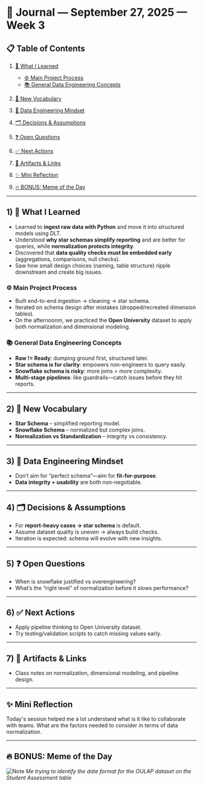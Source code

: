 # 📓 Journal — September 27, 2025 — Week 3

## 📋 Table of Contents

1. [📘 What I Learned](#1--what-i-learned)

   * [⚙️ Main Project Process](#️-main-project-process)
   * [📚 General Data Engineering Concepts](#-general-data-engineering-concepts)
2. [📝 New Vocabulary](#2--new-vocabulary)
3. [🧠 Data Engineering Mindset](#3--data-engineering-mindset)
4. [🗂️ Decisions & Assumptions](#4--decisions--assumptions)
5. [❓ Open Questions](#5--open-questions)
6. [✅ Next Actions](#6--next-actions)
7. [🔗 Artifacts & Links](#7--artifacts--links)
8. [✨ Mini Reflection](#-mini-reflection)
9. [🔥 BONUS: Meme of the Day](#-bonus-meme-of-the-day)

---

## 1) 📘 What I Learned

* Learned to **ingest raw data with Python** and move it into structured models using DLT.
* Understood **why star schemas simplify reporting** and are better for queries, while **normalization protects integrity**.
* Discovered that **data quality checks must be embedded early** (aggregations, comparisons, null checks).
* Saw how small design choices (naming, table structure) ripple downstream and create big issues.

### ⚙️ Main Project Process

* Built end-to-end ingestion -> cleaning -> star schema.
* Iterated on schema design after mistakes (dropped/recreated dimension tables).
* On the afternoonm, we practiced the **Open University** dataset to apply both normalization and dimensional modeling.

### 📚 General Data Engineering Concepts

* **Raw != Ready**: dumping ground first, structured later.
* **Star schema is for clarity**: empowers non-engineers to query easily.
* **Snowflake schema is risky**: more joins = more complexity.
* **Multi-stage pipelines**: like guardrails—catch issues before they hit reports.

---

## 2) 📝 New Vocabulary

* **Star Schema** – simplified reporting model.
* **Snowflake Schema** – normalized but complex joins.
* **Normalization vs Standardization** – integrity vs consistency.

---

## 3) 🧠 Data Engineering Mindset

* Don’t aim for “perfect schema”—aim for **fit-for-purpose**.
* **Data integrity + usability** are both non-negotiable.

---

## 4) 🗂️ Decisions & Assumptions

* For **report-heavy cases -> star schema** is default.
* Assume dataset quality is uneven -> always build checks.
* Iteration is expected: schema will evolve with new insights.

---

## 5) ❓ Open Questions

* When is snowflake justified vs overengineering?
* What’s the “right level” of normalization before it slows performance?

---

## 6) ✅ Next Actions

* Apply pipeline thinking to Open University dataset.
* Try testing/validation scripts to catch missing values early.

---

## 7) 🔗 Artifacts & Links

* Class notes on normalization, dimensional modeling, and pipeline design.

---

## ✨ Mini Reflection

Today's session helped me a lot understand what is it like to collaborate with teams. What are the factors needed to consider in terms of data normalization.


---

## 🔥 BONUS: Meme of the Day

![Note](https://pbs.twimg.com/media/G0tHH4pbMAAHx9m.jpg)
*Me trying to identify the date format for the OULAP dataset on the Student Assessment table*

